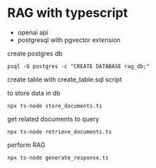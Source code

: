 # RAG with typescript

- openai api
- postgresql with pgvector extension

create postgres db
```
psql -U postgres -c "CREATE DATABASE rag_db;"
```
create table with create_table.sql script


to store data in db
```
npx ts-node store_documents.ts
```

get related documents to query
```
npx ts-node retrieve_documents.ts
```

perform RAG
```
npx ts-node generate_response.ts
```
